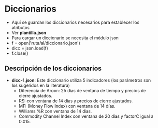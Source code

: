 # Diccionarios

+ Aquí se guardan los diccionarios necesarios para establecer los atributos
+ Ver **plantilla.json**
+ Para cargar un diccionario se necesita el módulo json
+ f = open('ruta/al/diccionario.json')
+ dicc = json.load(f)
+ f.close()

## Descripción de los diccionarios

+ **dicc-1.json**: Este diccionario utiliza 5 indicadores (los parámetros son los sugeridos en la literatura)
	+ Diferencia de Aroon: 25 días de ventana de tiempo y precios de cierre ajustados.
	+ RSI con ventana de 14 días y precios de cierre ajustados.
	+ MFI (Money Flow Index) con ventana de 14 días.
	+ Williams %R con ventana de 14 días.
	+ Commodity Channel Index con ventana de 20 días y factorC igual a 0.015.


